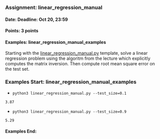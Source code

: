 ### Assignment: linear_regression_manual
#### Date: Deadline: Oct 20, 23:59
#### Points: 3 points
#### Examples: linear_regression_manual_examples

Starting with the
[linear_regression_manual.py](https://github.com/ufal/npfl129/tree/master/labs/01/linear_regression_manual.py)
template, solve a linear regression problem using the algoritm from the lecture
which explicitly computes the matrix inversion. Then compute root mean square
error on the test set.
### Examples Start: linear_regression_manual_examples
- `python3 linear_regression_manual.py --test_size=0.1`
```
3.87
```
- `python3 linear_regression_manual.py --test_size=0.9`
```
5.29
```
#### Examples End:

